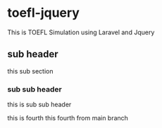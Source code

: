 # toefl-jquery
This is TOEFL Simulation using Laravel and Jquery

## sub header

this sub section

### sub sub header

this is sub sub header


this is fourth
this fourth from main branch
